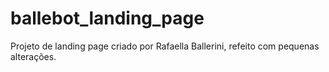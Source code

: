 # ballebot_landing_page
Projeto de landing page criado por Rafaella Ballerini, refeito com pequenas alterações.
